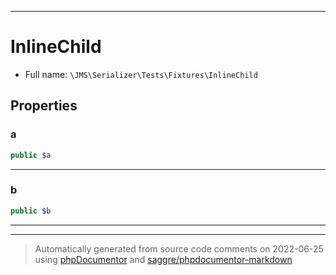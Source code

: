 ***

# InlineChild

* Full name: `\JMS\Serializer\Tests\Fixtures\InlineChild`

## Properties

### a

```php
public $a
```

***

### b

```php
public $b
```

***



***
> Automatically generated from source code comments on 2022-06-25 using [phpDocumentor](http://www.phpdoc.org/) and [saggre/phpdocumentor-markdown](https://github.com/Saggre/phpDocumentor-markdown)
